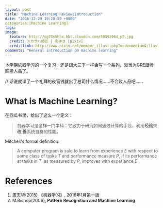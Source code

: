 ```yaml
---
layout: post
title: "Machine Learning Review:Introduction"
date: "2016-12-29 19:20:50 +0800"
categories:[Machine Learning] 
tags: 
image: 
  feature: http://og78s5hbx.bkt.clouddn.com/60393964_p0.jpg 
  credit: スカサハ師匠 | 冬ゆき [pixiv] 
  creditlink: http://www.pixiv.net/member_illust.php?mode=medium&illust_id=60393964
comments: "General introduction on machine learning"
---
```


本学期机器学习的一个复习，还是跟大三下一样会写一个系列，就当为GRE跟师
匠攒人品了。

// 话说就课了一个礼拜的夜宵钱就出了总司什么情况……不会败人品吧……


# What is Machine Learning?
在西瓜书里，给出了这么一个定义：

> 机器学习是这样一门学科：它致力于研究如何通过计算的手段，利用**经验**来**改
> 善**系统自身的性能。

Mitchell's formal definition:

> A computer program is said to learn from experience $E$ with respect
> to some class of tasks $T$ and performance measure $P$, if its
> performance at tasks in $T$, as measured by $P$, improves with
> experience $E$



# References
1. 周志华(2015) 《机器学习》, 2016年1月第一版
2. M.Bishop(2006), __Pattern Recognition and Machine Learning__





